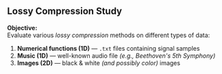 ## Lossy Compression Study

**Objective:**  
Evaluate various *lossy compression* methods on different types of data:

1. **Numerical functions (1D)** — `.txt` files containing signal samples  
2. **Music (1D)** — well-known audio file *(e.g., Beethoven's 5th Symphony)*  
3. **Images (2D)** — black & white *(and possibly color)* images
